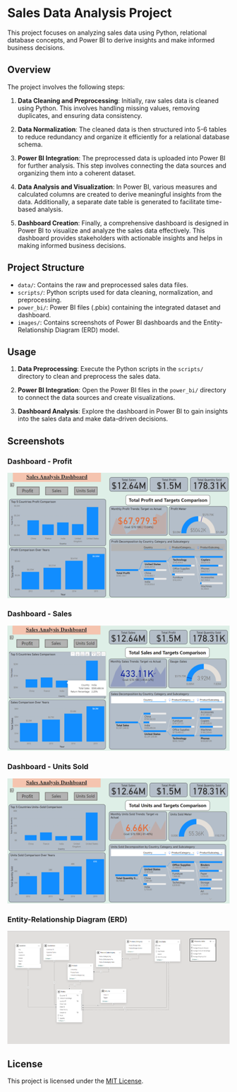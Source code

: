 # Sales Data Analysis Project

This project focuses on analyzing sales data using Python, relational database concepts, and Power BI to derive insights and make informed business decisions.

## Overview

The project involves the following steps:

1. **Data Cleaning and Preprocessing**: Initially, raw sales data is cleaned using Python. This involves handling missing values, removing duplicates, and ensuring data consistency.

2. **Data Normalization**: The cleaned data is then structured into 5-6 tables to reduce redundancy and organize it efficiently for a relational database schema.

3. **Power BI Integration**: The preprocessed data is uploaded into Power BI for further analysis. This step involves connecting the data sources and organizing them into a coherent dataset.

4. **Data Analysis and Visualization**: In Power BI, various measures and calculated columns are created to derive meaningful insights from the data. Additionally, a separate date table is generated to facilitate time-based analysis.

5. **Dashboard Creation**: Finally, a comprehensive dashboard is designed in Power BI to visualize and analyze the sales data effectively. This dashboard provides stakeholders with actionable insights and helps in making informed business decisions.

## Project Structure

- `data/`: Contains the raw and preprocessed sales data files.
- `scripts/`: Python scripts used for data cleaning, normalization, and preprocessing.
- `power_bi/`: Power BI files (.pbix) containing the integrated dataset and dashboard.
- `images/`: Contains screenshots of Power BI dashboards and the Entity-Relationship Diagram (ERD) model.

## Usage

1. **Data Preprocessing**: Execute the Python scripts in the `scripts/` directory to clean and preprocess the sales data.

2. **Power BI Integration**: Open the Power BI files in the `power_bi/` directory to connect the data sources and create visualizations.

3. **Dashboard Analysis**: Explore the dashboard in Power BI to gain insights into the sales data and make data-driven decisions.

## Screenshots

### Dashboard - Profit
![Dashboard - Profit](images/Dashboard_Profit.png)

### Dashboard - Sales
![Dashboard - Sales](images/Dashboard_Sales.png)

### Dashboard - Units Sold
![Dashboard - Units Sold](images/Dashboard_Units_Sold.png)

### Entity-Relationship Diagram (ERD)
![ERD Diagram](images/ER-Diagram.png)

## License

This project is licensed under the [MIT License](LICENSE).
